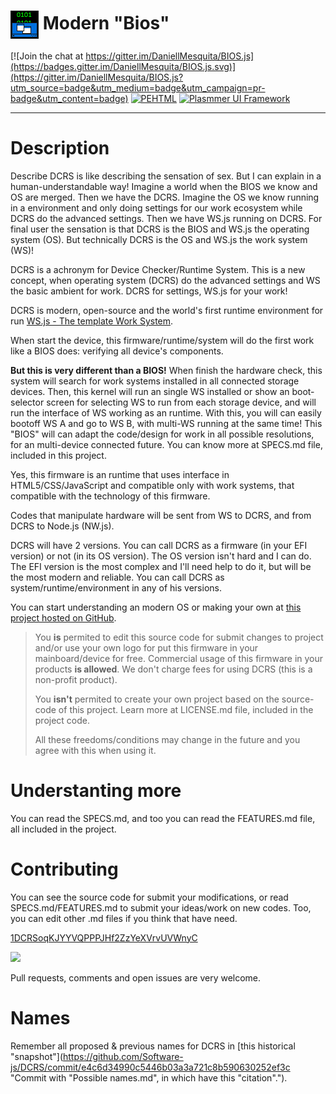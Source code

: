 # <img src="/source/icon.png" align="absmiddle"> Modern "Bios"

[![Join the chat at https://gitter.im/DaniellMesquita/BIOS.js](https://badges.gitter.im/DaniellMesquita/BIOS.js.svg)](https://gitter.im/DaniellMesquita/BIOS.js?utm_source=badge&utm_medium=badge&utm_campaign=pr-badge&utm_content=badge)
[![PEHTML](http://developers.plasmmer.com/badges/PEHTML.svg)](https://github.com/Plasmmer/PEHTML)
[![Plasmmer UI Framework](http://developers.plasmmer.com/badges/Framework.svg)](https://github.com/Software-js/Framework.js)

----------
# Description #

Describe DCRS is like describing the sensation of sex. But I can explain in a human-understandable way! Imagine a world when the BIOS we know and OS are merged. Then we have the DCRS. Imagine the OS we know running in a environment and only doing settings for our work ecosystem while DCRS do the advanced settings. Then we have WS.js running on DCRS. For final user the sensation is that DCRS is the BIOS and WS.js the operating system (OS). But technically DCRS is the OS and WS.js the work system (WS)!

DCRS is a achronym for Device Checker/Runtime System. This is a new concept, when operating system (DCRS) do the advanced settings and WS the basic ambient for work. DCRS for settings, WS.js for your work!

DCRS is modern, open-source and the world's first runtime environment for run [WS.js - The template Work System](https://github.com/Software-js/WS.js "Click here to know more how WS.js works and get started how make your own WS.").

When start the device, this firmware/runtime/system will do the first work like a BIOS does: verifying all device's components.

**But this is very different than a BIOS!** When finish the hardware check, this system will search for work systems installed in all connected storage devices. Then, this kernel will run an single WS installed or show an boot-selector screen for selecting WS to run from each storage device, and will run the interface of WS working as an runtime. With this, you will can easily bootoff WS A and go to WS B, with multi-WS running at the same time! This "BIOS" will can adapt the code/design for work in all possible resolutions, for an multi-device connected future. You can know more at SPECS.md file, included in this project.

Yes, this firmware is an runtime that uses interface in HTML5/CSS/JavaScript and compatible only with work systems, that compatible with the technology of this firmware.

Codes that manipulate hardware will be sent from WS to DCRS, and from DCRS to Node.js (NW.js).

DCRS will have 2 versions. You can call DCRS as a firmware (in your EFI version) or not (in its OS version). The OS version isn't hard and I can do. The EFI version is the most complex and I'll need help to do it, but will be the most modern and reliable. You can call DCRS as system/runtime/environment in any of his versions.

You can start understanding an modern OS or making your own at [this project hosted on GitHub](https://github.com/DaniellMesquita/Modern-OS).

> You **is** permited to edit this source code for submit changes to project and/or use your own logo for put this firmware in your mainboard/device for free. Commercial usage of this firmware in your products **is allowed**. We don't charge fees for using DCRS (this is a non-profit product).
> 
> You **isn't** permited to create your own project based on the source-code of this project. Learn more at LICENSE.md file, included in the project code.
> 
> All these freedoms/conditions may change in the future and you agree with this when using it.

# Understanting more #

You can read the SPECS.md, and too you can read the FEATURES.md file, all included in the project.

# Contributing #

You can see the source code for submit your modifications, or read SPECS.md/FEATURES.md to submit your ideas/work on new codes. Too, you can edit other .md files if you think that have need.

<a href="bitcoin:1DCRSoqKJYYVQPPPJHf2ZzYeXVrvUVWnyC">1DCRSoqKJYYVQPPPJHf2ZzYeXVrvUVWnyC</a>

<img width="250px" src="http://i.imgur.com/zEmw2Eu.png"/>

Pull requests, comments and open issues are very welcome.

# Names #

Remember all proposed & previous names for DCRS in [this historical "snapshot"](https://github.com/Software-js/DCRS/commit/e4c6d34990c5446b03a3a721c8b590630252ef3c "Commit with "Possible names.md", in which have this "citation".").
